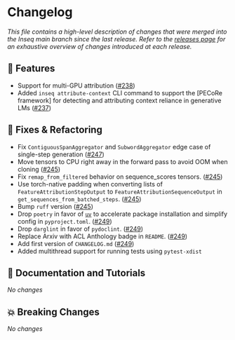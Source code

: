 # Changelog

*This file contains a high-level description of changes that were merged into the Inseq main branch since the last release. Refer to the [releases page](https://github.com/inseq-team/inseq/releases) for an exhaustive overview of changes introduced at each release.*

## 🚀 Features

- Support for multi-GPU attribution ([#238](https://github.com/inseq-team/inseq/pull/238))
- Added `inseq attribute-context` CLI command to support the [PECoRe framework] for detecting and attributing context reliance in generative LMs ([#237](https://github.com/inseq-team/inseq/pull/237))

## 🔧 Fixes & Refactoring

- Fix `ContiguousSpanAggregator` and `SubwordAggregator` edge case of single-step generation ([#247](https://github.com/inseq-team/inseq/pull/247))
- Move tensors to CPU right away in the forward pass to avoid OOM when cloning ([#245](https://github.com/inseq-team/inseq/pull/245))
- Fix `remap_from_filtered` behavior on sequence_scores tensors. ([#245](https://github.com/inseq-team/inseq/pull/245))
- Use torch-native padding when converting lists of `FeatureAttributionStepOutput` to `FeatureAttributionSequenceOutput` in `get_sequences_from_batched_steps`. ([#245](https://github.com/inseq-team/inseq/pull/245))
- Bump `ruff` version ([#245](https://github.com/inseq-team/inseq/pull/245))
- Drop `poetry` in favor of [`uv`](https://github.com/astral-sh/uv) to accelerate package installation and simplify config in `pyproject.toml`. ([#249](https://github.com/inseq-team/inseq/pull/249))
- Drop `darglint` in favor of `pydoclint`. ([#249](https://github.com/inseq-team/inseq/pull/249))
- Replace Arxiv with ACL Anthology badge in `README`. ([#249](https://github.com/inseq-team/inseq/pull/249))
- Add first version of `CHANGELOG.md` ([#249](https://github.com/inseq-team/inseq/pull/249))
- Added multithread support for running tests using `pytest-xdist`

## 📝 Documentation and Tutorials

*No changes*

## 💥 Breaking Changes

*No changes*
